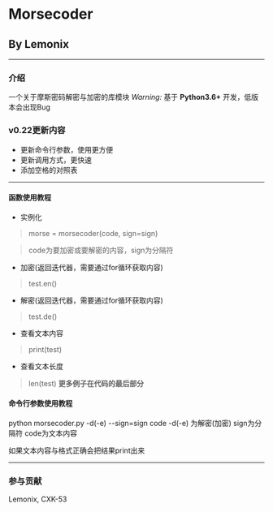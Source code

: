 # Morsecoder
## By Lemonix

***
### 介绍
一个关于摩斯密码解密与加密的库模块
 _Warning:_ 基于 **Python3.6+** 开发，低版本会出现Bug

### v0.22更新内容
- 更新命令行参数，使用更方便
- 更新调用方式，更快速
- 添加空格的对照表

***
#### 函数使用教程
- 实例化
> morse = morsecoder(code, sign=sign)

> code为要加密或要解密的内容，sign为分隔符
- 加密(返回迭代器，需要通过for循环获取内容)
> test.en()
- 解密(返回迭代器，需要通过for循环获取内容)
> test.de()
- 查看文本内容
> print(test)
- 查看文本长度
> len(test)
 **更多例子在代码的最后部分** 
#### 命令行参数使用教程
python morsecoder.py -d(-e) --sign=sign code
-d(-e) 为解密(加密)
sign为分隔符
code为文本内容

如果文本内容与格式正确会把结果print出来
***

### 参与贡献
Lemonix, CXK-53